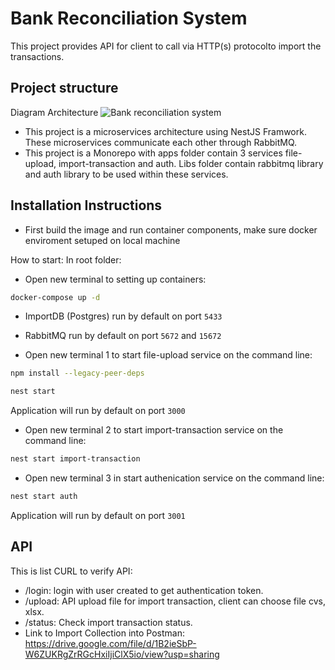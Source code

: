# Bank Reconciliation System

This project provides API for client to call via HTTP(s) protocolto import the transactions.

## Project structure

Diagram Architecture
![Bank reconciliation system](https://github.com/tannguyen97/Bank-Reconciliation-System/assets/47649797/ca46ab16-a61a-4e38-a8ae-6e3c9eb3bdb8)



* This project is a microservices architecture using NestJS Framwork. These microservices communicate each other through RabbitMQ.
* This project is a Monorepo with apps folder contain 3 services file-upload, import-transaction and auth. Libs folder contain rabbitmq library and auth library to be used within these services.

## Installation Instructions

* First build the image and run container components, make sure docker enviroment setuped on local machine

How to start:
In root folder:
* Open new terminal to setting up containers:
```bash
docker-compose up -d
```
* ImportDB (Postgres) run by default on port `5433`
* RabbitMQ run by default on port `5672` and `15672`

* Open new terminal 1 to start file-upload service on the command line:
```bash
npm install --legacy-peer-deps
```
```bash
nest start 
```
Application will run by default on port `3000`

* Open new terminal 2 to start import-transaction service on the command line:
```bash
nest start import-transaction
```

* Open new terminal 3 in start authenication service on the command line:
```bash
nest start auth
```
Application will run by default on port `3001`

## API
This is list CURL to verify API:
* /login: login with user created to get authentication token.
* /upload: API upload file for import transaction, client can choose file cvs, xlsx.
* /status: Check import transaction status.
* Link to Import Collection into Postman: https://drive.google.com/file/d/1B2ieSbP-W6ZUKRgZrRGcHxiIjiClX5io/view?usp=sharing
